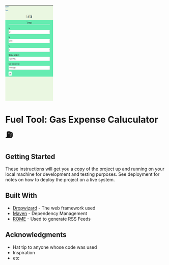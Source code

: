 <img src="https://github.com/jj10306/fuel_tool/blob/master/demo_images/main_page.png" width="150" height="300">

# Fuel Tool: Gas Expense Caluculator :fuelpump:



## Getting Started

These instructions will get you a copy of the project up and running on your local machine for development and testing purposes. See deployment for notes on how to deploy the project on a live system.


## Built With

* [Dropwizard](http://www.dropwizard.io/1.0.2/docs/) - The web framework used
* [Maven](https://maven.apache.org/) - Dependency Management
* [ROME](https://rometools.github.io/rome/) - Used to generate RSS Feeds


## Acknowledgments

* Hat tip to anyone whose code was used
* Inspiration
* etc
